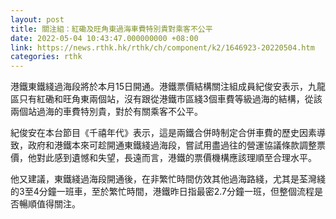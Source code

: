 ```yaml
---
layout: post
title: 關注組：紅磡及旺角東過海車費特別貴對乘客不公平
date: 2022-05-04 10:43:47.000000000 +08:00
link: https://news.rthk.hk/rthk/ch/component/k2/1646923-20220504.htm
categories: rthk
---
```


港鐵東鐵綫過海段將於本月15日開通。港鐵票價結構關注組成員紀俊安表示，九龍區只有紅磡和旺角東兩個站，沒有跟從港鐵市區綫3個車費等級過海的結構，從該兩個站過海的車費特別貴，對於有關乘客不公平。

紀俊安在本台節目《千禧年代》表示，這是兩鐵合併時制定合併車費的歷史因素導致，政府和港鐵本來可趁開通東鐵綫過海段，嘗試用盡過往的營運協議條款調整票價，他對此感到遺憾和失望，長遠而言，港鐵的票價機構應該理順至合理水平。

他又建議，東鐵綫過海段開通後，在非繁忙時間仿效其他過海路綫，尤其是荃灣綫的3至4分鐘一班車，至於繁忙時間，港鐵昨日指最密2.7分鐘一班，但整個流程是否暢順值得關注。
